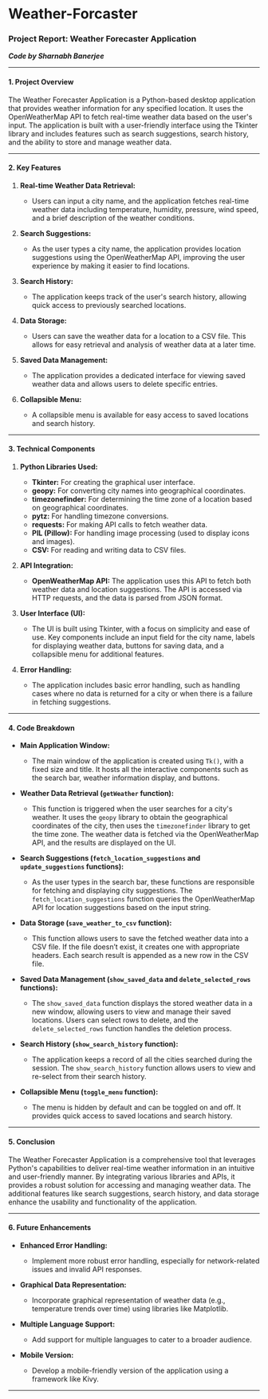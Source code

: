 # Weather-Forcaster
### Project Report: Weather Forecaster Application
***Code by Sharnabh Banerjee***

---

#### **1. Project Overview**

The Weather Forecaster Application is a Python-based desktop application that provides weather information for any specified location. It uses the OpenWeatherMap API to fetch real-time weather data based on the user's input. The application is built with a user-friendly interface using the Tkinter library and includes features such as search suggestions, search history, and the ability to store and manage weather data.

---

#### **2. Key Features**

1. **Real-time Weather Data Retrieval:**
   - Users can input a city name, and the application fetches real-time weather data including temperature, humidity, pressure, wind speed, and a brief description of the weather conditions.

2. **Search Suggestions:**
   - As the user types a city name, the application provides location suggestions using the OpenWeatherMap API, improving the user experience by making it easier to find locations.

3. **Search History:**
   - The application keeps track of the user's search history, allowing quick access to previously searched locations.

4. **Data Storage:**
   - Users can save the weather data for a location to a CSV file. This allows for easy retrieval and analysis of weather data at a later time.

5. **Saved Data Management:**
   - The application provides a dedicated interface for viewing saved weather data and allows users to delete specific entries.

6. **Collapsible Menu:**
   - A collapsible menu is available for easy access to saved locations and search history.

---

#### **3. Technical Components**

1. **Python Libraries Used:**
   - **Tkinter:** For creating the graphical user interface.
   - **geopy:** For converting city names into geographical coordinates.
   - **timezonefinder:** For determining the time zone of a location based on geographical coordinates.
   - **pytz:** For handling timezone conversions.
   - **requests:** For making API calls to fetch weather data.
   - **PIL (Pillow):** For handling image processing (used to display icons and images).
   - **CSV:** For reading and writing data to CSV files.

2. **API Integration:**
   - **OpenWeatherMap API:** The application uses this API to fetch both weather data and location suggestions. The API is accessed via HTTP requests, and the data is parsed from JSON format.

3. **User Interface (UI):**
   - The UI is built using Tkinter, with a focus on simplicity and ease of use. Key components include an input field for the city name, labels for displaying weather data, buttons for saving data, and a collapsible menu for additional features.

4. **Error Handling:**
   - The application includes basic error handling, such as handling cases where no data is returned for a city or when there is a failure in fetching suggestions.

---

#### **4. Code Breakdown**

- **Main Application Window:**
   - The main window of the application is created using `Tk()`, with a fixed size and title. It hosts all the interactive components such as the search bar, weather information display, and buttons.

- **Weather Data Retrieval (`getWeather` function):**
   - This function is triggered when the user searches for a city's weather. It uses the `geopy` library to obtain the geographical coordinates of the city, then uses the `timezonefinder` library to get the time zone. The weather data is fetched via the OpenWeatherMap API, and the results are displayed on the UI.

- **Search Suggestions (`fetch_location_suggestions` and `update_suggestions` functions):**
   - As the user types in the search bar, these functions are responsible for fetching and displaying city suggestions. The `fetch_location_suggestions` function queries the OpenWeatherMap API for location suggestions based on the input string.

- **Data Storage (`save_weather_to_csv` function):**
   - This function allows users to save the fetched weather data into a CSV file. If the file doesn’t exist, it creates one with appropriate headers. Each search result is appended as a new row in the CSV file.

- **Saved Data Management (`show_saved_data` and `delete_selected_rows` functions):**
   - The `show_saved_data` function displays the stored weather data in a new window, allowing users to view and manage their saved locations. Users can select rows to delete, and the `delete_selected_rows` function handles the deletion process.

- **Search History (`show_search_history` function):**
   - The application keeps a record of all the cities searched during the session. The `show_search_history` function allows users to view and re-select from their search history.

- **Collapsible Menu (`toggle_menu` function):**
   - The menu is hidden by default and can be toggled on and off. It provides quick access to saved locations and search history.

---

#### **5. Conclusion**

The Weather Forecaster Application is a comprehensive tool that leverages Python's capabilities to deliver real-time weather information in an intuitive and user-friendly manner. By integrating various libraries and APIs, it provides a robust solution for accessing and managing weather data. The additional features like search suggestions, search history, and data storage enhance the usability and functionality of the application.

---

#### **6. Future Enhancements**

- **Enhanced Error Handling:**
   - Implement more robust error handling, especially for network-related issues and invalid API responses.

- **Graphical Data Representation:**
   - Incorporate graphical representation of weather data (e.g., temperature trends over time) using libraries like Matplotlib.

- **Multiple Language Support:**
   - Add support for multiple languages to cater to a broader audience.

- **Mobile Version:**
   - Develop a mobile-friendly version of the application using a framework like Kivy.

---
